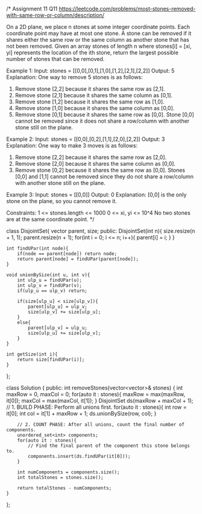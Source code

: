 /*
Assignment 11 Q11
https://leetcode.com/problems/most-stones-removed-with-same-row-or-column/description/

On a 2D plane, we place n stones at some integer coordinate points. Each coordinate point may have at most one stone.
A stone can be removed if it shares either the same row or the same column as another stone that has not been removed.
Given an array stones of length n where stones[i] = [xi, yi] represents the location of the ith stone, return the largest possible number of stones that can be removed.

Example 1:
Input: stones = [[0,0],[0,1],[1,0],[1,2],[2,1],[2,2]]
Output: 5
Explanation: One way to remove 5 stones is as follows:
1. Remove stone [2,2] because it shares the same row as [2,1].
2. Remove stone [2,1] because it shares the same column as [0,1].
3. Remove stone [1,2] because it shares the same row as [1,0].
4. Remove stone [1,0] because it shares the same column as [0,0].
5. Remove stone [0,1] because it shares the same row as [0,0].
Stone [0,0] cannot be removed since it does not share a row/column with another stone still on the plane.

Example 2:
Input: stones = [[0,0],[0,2],[1,1],[2,0],[2,2]]
Output: 3
Explanation: One way to make 3 moves is as follows:
1. Remove stone [2,2] because it shares the same row as [2,0].
2. Remove stone [2,0] because it shares the same column as [0,0].
3. Remove stone [0,2] because it shares the same row as [0,0].
Stones [0,0] and [1,1] cannot be removed since they do not share a row/column with another stone still on the plane.

Example 3:
Input: stones = [[0,0]]
Output: 0
Explanation: [0,0] is the only stone on the plane, so you cannot remove it.
 
Constraints:
1 <= stones.length <= 1000
0 <= xi, yi <= 10^4
No two stones are at the same coordinate point.
*/

class DisjointSet{
    vector<int> parent, size;
public:
    DisjointSet(int n){
        size.resize(n + 1, 1);
        parent.resize(n + 1);
        for(int i = 0; i <= n; i++){
            parent[i] = i;
        }
    }
    
    int findUPar(int node){
        if(node == parent[node]) return node;
        return parent[node] = findUPar(parent[node]);
    }
    
    void unionBySize(int u, int v){
        int ulp_u = findUPar(u);
        int ulp_v = findUPar(v);
        if(ulp_u == ulp_v) return;
        
        if(size[ulp_u] < size[ulp_v]){
            parent[ulp_u] = ulp_v;
            size[ulp_v] += size[ulp_u];
        }
        else{
            parent[ulp_v] = ulp_u;
            size[ulp_u] += size[ulp_v];
        }
    }

    int getSize(int i){
        return size[findUPar(i)];
    }
};

class Solution {
public:
    int removeStones(vector<vector<int>>& stones) {
        int maxRow = 0, maxCol = 0;
        for(auto it : stones){
            maxRow = max(maxRow, it[0]);
            maxCol = max(maxCol, it[1]);
        }
        DisjointSet ds(maxRow + maxCol + 1);
        // 1. BUILD PHASE: Perform all unions first.
        for(auto it : stones){
            int row = it[0];
            int col = it[1] + maxRow + 1;
            ds.unionBySize(row, col);
        }
        
        // 2. COUNT PHASE: After all unions, count the final number of components.
        unordered_set<int> components;
        for(auto it : stones){
            // Find the final parent of the component this stone belongs to.
            components.insert(ds.findUPar(it[0])); 
        }
        
        int numComponents = components.size();
        int totalStones = stones.size();
        
        return totalStones - numComponents;
    }
};